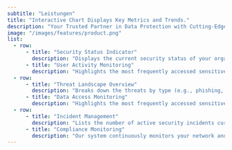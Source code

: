 ```yaml
---
subtitle: "Leistungen"
title: "Interactive Chart Displays Key Metrics and Trends."
description: "Your Trusted Partner in Data Protection with Cutting-Edge Solutions <br> for Comprehensive Data Security."
image: "/images/features/product.png"
list:
  - row:
      - title: "Security Status Indicator"
        description: "Displays the current security status of your organization with a clear color-coded indicator."
      - title: "User Activity Monitoring"
        description: "Highlights the most frequently accessed sensitive files or databases and the users involved, ensuring transparency and control over critical data."
  - row:
      - title: "Threat Landscape Overview"
        description: "Breaks down the threats by type (e.g., phishing, malware, ransomware) to give a detailed overview of the threat landscape."
      - title: "Data Access Monitoring"
        description: "Highlights the most frequently accessed sensitive files or databases and the users involved."
  - row:
      - title: "Incident Management"
        description: "Lists the number of active security incidents currently being addressed."
      - title: "Compliance Monitoring"
        description: "Our system continuously monitors your network and data environments for any suspicious activities."
---
```

